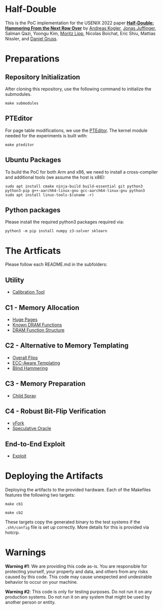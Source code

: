 # Half-Double

This is the PoC implementation for the USENIX 2022 paper [**Half-Double: Hammering From the Next Row Over**](https://andreaskogler.com/papers/halfdouble.pdf) by [Andreas Kogler](https://andreaskogler.com), [Jonas Juffinger](https://twitter.com/notimaginary_), Salman Qazi, Yoongu Kim, [Moritz Lipp](https://mlq.me/), Nicolas Boichat, Eric Shiu, Mattias Nissler, and [Daniel Gruss](https://gruss.cc).


# Preparations

## Repository Initialization
After cloning this repository, use the following command to initialize the submodules.

```
make submodules
```

## PTEditor
For page table modifications, we use the [PTEditor](https://github.com/misc0110/PTEditor). The kernel module needed for the experiments is built with:

```
make pteditor
```

## Ubuntu Packages

To build the PoC for both Arm and x86, we need to install a cross-compiler and additional tools (we assume the host is x86):

```
sudo apt install cmake ninja-build build-essential git python3 python3-pip g++-aarch64-linux-gnu gcc-aarch64-linux-gnu python3 
sudo apt install linux-tools-$(uname -r)
```

## Python packages
Please install the required python3 packages required via:

```
python3 -m pip install numpy z3-solver sklearn
```

# The Artficats
Please follow each README.md in the subfolders:

## Utility
- [Calibration Tool](./utility/1_row_conflict_threshold)

## C1 - Memory Allocation
- [Huge Pages](./C1_memory_allocation/1_huge_pages)
- [Known DRAM Functions](./C1_memory_allocation/2_known_functions)
- [DRAM Function Structure](./C1_memory_allocation/3_function_structure)

## C2 - Alternative to Memory Templating
- [Overall Flips](./C2_alternative_to_memory_templating/1_overall_flips)
- [ECC-Aware Templating](./C2_alternative_to_memory_templating/2_ecc_aware)
- [Blind Hammering](./C2_alternative_to_memory_templating/3_blind_hammering)

## C3 - Memory Preparation
- [Child Spray](./C3_memory_preparation/1_child_spray)

## C4 - Robust Bit-Flip Verification
- [vFork](./C4_robust_bit_flip_verification/1_vfork)
- [Speculative Oracle](./C4_robust_bit_flip_verification/2_speculative_oracle)

## End-to-End Exploit
- [Exploit](./end_to_end_exploit)


# Deploying the Artifacts
Deploying the artifacts to the provided hardware. Each of the Makefiles features the following two targets:

```
make cb1
```

```
make cb2
```

These targets copy the generated binary to the test systems if the `.shh/config` file is set up correctly. More details for this is provided via hotcrp.

# Warnings
**Warning #1**: We are providing this code as-is. You are responsible for protecting yourself, your property and data, and others from any risks caused by this code. This code may cause unexpected and undesirable behavior to occur on your machine.

**Warning #2**: This code is only for testing purposes. Do not run it on any production systems. Do not run it on any system that might be used by another person or entity.
